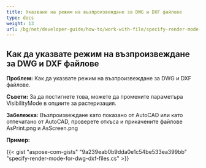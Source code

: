 ```yaml
---
title: Указване на режим на възпроизвеждане за DWG и DXF файлове
type: docs
weight: 13
url: /bg/net/developer-guide/how-to/work-with-file/specify-render-mode-for-dwg-dxf-files/
---
```



## **Как да указвате режим на възпроизвеждане за DWG и DXF файлове**

**Проблем:** Как да указвате режим на възпроизвеждане за DWG и DXF файлове.

**Съвети:** За да постигнете това, можете да промените параметъра VisibilityMode в опциите за растеризация.

**Забележка:** Възпроизвеждане като показано от AutoCAD или като отпечатано от AutoCAD, проверете откъса и прикачените файлове AsPrint.png и AsScreen.png

**Пример:**

{{< gist "aspose-com-gists" "9a239eab0b9dda0e1c54be533ea399bb" "specify-render-mode-for-dwg-dxf-files.cs" >}}
